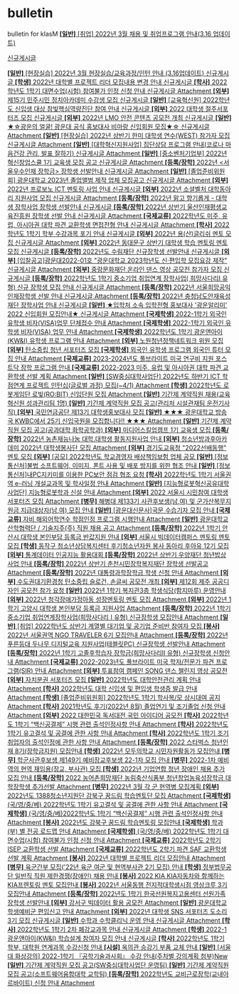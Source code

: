 # bulletin
bulletin for klasM
<a href="/ko/life/notice.jsp?BoardMode=view&amp;DUID=32971&amp;tpage=1&amp;searchKey=1&amp;searchVal=&amp;srCategoryId=">
<strong class="category">[일반]</strong> [취업]  2022년 3월 채용 및 취업프로그램 안내(3.16 업데이트) 
                                    <!-- 비밀글일 경우 비밀글 아이콘 표시 -->
<!-- 뉴아이콘 -->
<span class="ico-new">신규게시글</span>
<!-- 첨부-->
</a>
<a href="/ko/life/notice.jsp?BoardMode=view&amp;DUID=34551&amp;tpage=1&amp;searchKey=1&amp;searchVal=&amp;srCategoryId=">
<strong class="category">[일반]</strong> [현장실습] 2022년 3월 현장실습/교육과정/인턴 안내 (3.16업데이트) 
                                    <!-- 비밀글일 경우 비밀글 아이콘 표시 -->
<!-- 뉴아이콘 -->
<span class="ico-new">신규게시글</span>
<!-- 첨부-->
</a>
<a href="/ko/life/notice.jsp?BoardMode=view&amp;DUID=38697&amp;tpage=1&amp;searchKey=1&amp;searchVal=&amp;srCategoryId=">
<strong class="category">[학생]</strong> 2022년 대학별 프로젝트 리더 모집내용 변경 안내 
                                    <!-- 비밀글일 경우 비밀글 아이콘 표시 -->
<!-- 뉴아이콘 -->
<span class="ico-new">신규게시글</span>
<!-- 첨부-->
</a>
<a href="/ko/life/notice.jsp?BoardMode=view&amp;DUID=38552&amp;tpage=1&amp;searchKey=1&amp;searchVal=&amp;srCategoryId=">
<strong class="category">[학사]</strong> 2022학년도 1학기 대면수업(시험) 참여불가 인정 신청 안내 
                                    <!-- 비밀글일 경우 비밀글 아이콘 표시 -->
<!-- 뉴아이콘 -->
<span class="ico-new">신규게시글</span>
<!-- 첨부-->
<span class="ico-file">Attachment</span>
</a>
<a href="/ko/life/notice.jsp?BoardMode=view&amp;DUID=38820&amp;tpage=1&amp;searchKey=1&amp;searchVal=&amp;srCategoryId=">
<strong class="category">[외부]</strong> 제15기 민주시민 정치아카데미 수강생 모집 
                                    <!-- 비밀글일 경우 비밀글 아이콘 표시 -->
<!-- 뉴아이콘 -->
<span class="ico-new">신규게시글</span>
<!-- 첨부-->
</a>
<a href="/ko/life/notice.jsp?BoardMode=view&amp;DUID=38759&amp;tpage=1&amp;searchKey=1&amp;searchVal=&amp;srCategoryId=">
<strong class="category">[일반]</strong> [교육혁신원] 2022학년도 신입생 대상 참빛핵심역량진단 참여 안내 
                                    <!-- 비밀글일 경우 비밀글 아이콘 표시 -->
<!-- 뉴아이콘 -->
<span class="ico-new">신규게시글</span>
<!-- 첨부-->
</a>
<a href="/ko/life/notice.jsp?BoardMode=view&amp;DUID=38819&amp;tpage=1&amp;searchKey=1&amp;searchVal=&amp;srCategoryId=">
<strong class="category">[외부]</strong> 2022 대학생 절주서포터즈 모집 
                                    <!-- 비밀글일 경우 비밀글 아이콘 표시 -->
<!-- 뉴아이콘 -->
<span class="ico-new">신규게시글</span>
<!-- 첨부-->
</a>
<a href="/ko/life/notice.jsp?BoardMode=view&amp;DUID=38818&amp;tpage=1&amp;searchKey=1&amp;searchVal=&amp;srCategoryId=">
<strong class="category">[외부]</strong> 2022년 LMO 안전 콘텐츠 공모전 개최 
                                    <!-- 비밀글일 경우 비밀글 아이콘 표시 -->
<!-- 뉴아이콘 -->
<span class="ico-new">신규게시글</span>
<!-- 첨부-->
</a>
<a href="/ko/life/notice.jsp?BoardMode=view&amp;DUID=38817&amp;tpage=1&amp;searchKey=1&amp;searchVal=&amp;srCategoryId=">
<strong class="category">[일반]</strong> ★☆광운의 얼굴! 광운대 공식 홍보대사 비마랑 신입회원 모집★☆ 
                                    <!-- 비밀글일 경우 비밀글 아이콘 표시 -->
<!-- 뉴아이콘 -->
<span class="ico-new">신규게시글</span>
<!-- 첨부-->
<span class="ico-file">Attachment</span>
</a>
<a href="/ko/life/notice.jsp?BoardMode=view&amp;DUID=38708&amp;tpage=1&amp;searchKey=1&amp;searchVal=&amp;srCategoryId=">
<strong class="category">[일반]</strong> [현장실습] 2022년 상반기 한미 대학생 연수(WEST) 참가자 모집 
                                    <!-- 비밀글일 경우 비밀글 아이콘 표시 -->
<!-- 뉴아이콘 -->
<span class="ico-new">신규게시글</span>
<!-- 첨부-->
<span class="ico-file">Attachment</span>
</a>
<a href="/ko/life/notice.jsp?BoardMode=view&amp;DUID=38787&amp;tpage=1&amp;searchKey=1&amp;searchVal=&amp;srCategoryId=">
<strong class="category">[일반]</strong> [대학혁신지원사업] 집단상담 프로그램 안내(코로나 마음건강 관리, 발표 잘하기) 
                                    <!-- 비밀글일 경우 비밀글 아이콘 표시 -->
<!-- 뉴아이콘 -->
<span class="ico-new">신규게시글</span>
<!-- 첨부-->
<span class="ico-file">Attachment</span>
</a>
<a href="/ko/life/notice.jsp?BoardMode=view&amp;DUID=38814&amp;tpage=1&amp;searchKey=1&amp;searchVal=&amp;srCategoryId=">
<strong class="category">[일반]</strong> [중소벤처기업부] 2022년 혁신창업스쿨 1기 교육생 모집 공고 
                                    <!-- 비밀글일 경우 비밀글 아이콘 표시 -->
<!-- 뉴아이콘 -->
<span class="ico-new">신규게시글</span>
<!-- 첨부-->
<span class="ico-file">Attachment</span>
</a>
<a href="/ko/life/notice.jsp?BoardMode=view&amp;DUID=38815&amp;tpage=1&amp;searchKey=1&amp;searchVal=&amp;srCategoryId=">
<strong class="category">[등록/장학]</strong> 2022년 &lt;서울우수인재 장학금&gt; 장학생 선발안내 
                                    <!-- 비밀글일 경우 비밀글 아이콘 표시 -->
<!-- 뉴아이콘 -->
<span class="ico-new">신규게시글</span>
<!-- 첨부-->
<span class="ico-file">Attachment</span>
</a>
<a href="/ko/life/notice.jsp?BoardMode=view&amp;DUID=38813&amp;tpage=1&amp;searchKey=1&amp;searchVal=&amp;srCategoryId=">
<strong class="category">[일반]</strong> [졸업준비위원회] 광운대학교 2023년 졸업앨범 제작 업체 모집공고 
                                    <!-- 비밀글일 경우 비밀글 아이콘 표시 -->
<!-- 뉴아이콘 -->
<span class="ico-new">신규게시글</span>
<!-- 첨부-->
<span class="ico-file">Attachment</span>
</a>
<a href="/ko/life/notice.jsp?BoardMode=view&amp;DUID=38811&amp;tpage=1&amp;searchKey=1&amp;searchVal=&amp;srCategoryId=">
<strong class="category">[외부]</strong> 2022년 프로보노 ICT 멘토링 사업 안내 
                                    <!-- 비밀글일 경우 비밀글 아이콘 표시 -->
<!-- 뉴아이콘 -->
<span class="ico-new">신규게시글</span>
<!-- 첨부-->
</a>
<a href="/ko/life/notice.jsp?BoardMode=view&amp;DUID=38809&amp;tpage=1&amp;searchKey=1&amp;searchVal=&amp;srCategoryId=">
<strong class="category">[외부]</strong> 2022년 소셜벨처 대학동아리 지원사업 모집 
                                    <!-- 비밀글일 경우 비밀글 아이콘 표시 -->
<!-- 뉴아이콘 -->
<span class="ico-new">신규게시글</span>
<!-- 첨부-->
<span class="ico-file">Attachment</span>
</a>
<a href="/ko/life/notice.jsp?BoardMode=view&amp;DUID=38807&amp;tpage=1&amp;searchKey=1&amp;searchVal=&amp;srCategoryId=">
<strong class="category">[등록/장학]</strong> 2022년 맑고 향기롭게 - 대학생  장학사업 장학생 선발안내 
                                    <!-- 비밀글일 경우 비밀글 아이콘 표시 -->
<!-- 뉴아이콘 -->
<span class="ico-new">신규게시글</span>
<!-- 첨부-->
</a>
<a href="/ko/life/notice.jsp?BoardMode=view&amp;DUID=38805&amp;tpage=1&amp;searchKey=1&amp;searchVal=&amp;srCategoryId=">
<strong class="category">[등록/장학]</strong> 2022년 상반기 울산인재평생교육진흥원 장학생 선발 안내 
                                    <!-- 비밀글일 경우 비밀글 아이콘 표시 -->
<!-- 뉴아이콘 -->
<span class="ico-new">신규게시글</span>
<!-- 첨부-->
<span class="ico-file">Attachment</span>
</a>
<a href="/ko/life/notice.jsp?BoardMode=view&amp;DUID=38804&amp;tpage=1&amp;searchKey=1&amp;searchVal=&amp;srCategoryId=">
<strong class="category">[국제교류]</strong> 2022학년도 미주, 유럽, 아시아권 대학 파견 교환학생 면접전형 안내 
                                    <!-- 비밀글일 경우 비밀글 아이콘 표시 -->
<!-- 뉴아이콘 -->
<span class="ico-new">신규게시글</span>
<!-- 첨부-->
<span class="ico-file">Attachment</span>
</a>
<a href="/ko/life/notice.jsp?BoardMode=view&amp;DUID=38803&amp;tpage=1&amp;searchKey=1&amp;searchVal=&amp;srCategoryId=">
<strong class="category">[학사]</strong> 2022학년도 1학기 학부 수강과목 포기 안내 
                                    <!-- 비밀글일 경우 비밀글 아이콘 표시 -->
<!-- 뉴아이콘 -->
<span class="ico-new">신규게시글</span>
<!-- 첨부-->
</a>
<a href="/ko/life/notice.jsp?BoardMode=view&amp;DUID=38802&amp;tpage=1&amp;searchKey=1&amp;searchVal=&amp;srCategoryId=">
<strong class="category">[외부]</strong> 2022년 용(산)글리쉬 멘토 모집 
                                    <!-- 비밀글일 경우 비밀글 아이콘 표시 -->
<!-- 뉴아이콘 -->
<span class="ico-new">신규게시글</span>
<!-- 첨부-->
<span class="ico-file">Attachment</span>
</a>
<a href="/ko/life/notice.jsp?BoardMode=view&amp;DUID=38801&amp;tpage=1&amp;searchKey=1&amp;searchVal=&amp;srCategoryId=">
<strong class="category">[외부]</strong> 2022년 동대문구 상반기 대학생 학습 멘토링 멘토 모집 
                                    <!-- 비밀글일 경우 비밀글 아이콘 표시 -->
<!-- 뉴아이콘 -->
<span class="ico-new">신규게시글</span>
<!-- 첨부-->
</a>
<a href="/ko/life/notice.jsp?BoardMode=view&amp;DUID=38800&amp;tpage=1&amp;searchKey=1&amp;searchVal=&amp;srCategoryId=">
<strong class="category">[등록/장학]</strong> 2022년도 수림재단 신규장학생 선발안내 
                                    <!-- 비밀글일 경우 비밀글 아이콘 표시 -->
<!-- 뉴아이콘 -->
<span class="ico-new">신규게시글</span>
<!-- 첨부-->
</a>
<a href="/ko/life/notice.jsp?BoardMode=view&amp;DUID=38799&amp;tpage=1&amp;searchKey=1&amp;searchVal=&amp;srCategoryId=">
<strong class="category">[외부]</strong> [입찰공고]광운대2022-01호 "광운대학교 2023학년도 신·편입학 모집요강 제작" 
                                    <!-- 비밀글일 경우 비밀글 아이콘 표시 -->
<!-- 뉴아이콘 -->
<span class="ico-new">신규게시글</span>
<!-- 첨부-->
<span class="ico-file">Attachment</span>
</a>
<a href="/ko/life/notice.jsp?BoardMode=view&amp;DUID=38798&amp;tpage=1&amp;searchKey=1&amp;searchVal=&amp;srCategoryId=">
<strong class="category">[외부]</strong> 중랑문화재단 온라인 댄스 영상 공모전 참가자 모집 
                                    <!-- 비밀글일 경우 비밀글 아이콘 표시 -->
<!-- 뉴아이콘 -->
<span class="ico-new">신규게시글</span>
<!-- 첨부-->
</a>
<a href="/ko/life/notice.jsp?BoardMode=view&amp;DUID=38796&amp;tpage=1&amp;searchKey=1&amp;searchVal=&amp;srCategoryId=">
<strong class="category">[등록/장학]</strong> 2022학년도 1학기 중소기업 취업연계 장학사업( 희망사다리I 유형) 신규 장학생 모집 안내 
                                    <!-- 비밀글일 경우 비밀글 아이콘 표시 -->
<!-- 뉴아이콘 -->
<span class="ico-new">신규게시글</span>
<!-- 첨부-->
<span class="ico-file">Attachment</span>
</a>
<a href="/ko/life/notice.jsp?BoardMode=view&amp;DUID=38795&amp;tpage=1&amp;searchKey=1&amp;searchVal=&amp;srCategoryId=">
<strong class="category">[등록/장학]</strong> 2022년 서울희망공익인재장학생 선발 안내 
                                    <!-- 비밀글일 경우 비밀글 아이콘 표시 -->
<!-- 뉴아이콘 -->
<span class="ico-new">신규게시글</span>
<!-- 첨부-->
<span class="ico-file">Attachment</span>
</a>
<a href="/ko/life/notice.jsp?BoardMode=view&amp;DUID=38794&amp;tpage=1&amp;searchKey=1&amp;searchVal=&amp;srCategoryId=">
<strong class="category">[등록/장학]</strong> 2022년 충청남도안재육성재단 장학사업 안내 
                                    <!-- 비밀글일 경우 비밀글 아이콘 표시 -->
<!-- 뉴아이콘 -->
<span class="ico-new">신규게시글</span>
<!-- 첨부-->
</a>
<a href="/ko/life/notice.jsp?BoardMode=view&amp;DUID=38792&amp;tpage=1&amp;searchKey=1&amp;searchVal=&amp;srCategoryId=">
<strong class="category">[일반]</strong> ★입학처 소속 입학전형 홍보대사 '광운알리미' 2022 신입회원 모집안내★ 
                                    <!-- 비밀글일 경우 비밀글 아이콘 표시 -->
<!-- 뉴아이콘 -->
<span class="ico-new">신규게시글</span>
<!-- 첨부-->
<span class="ico-file">Attachment</span>
</a>
<a href="/ko/life/notice.jsp?BoardMode=view&amp;DUID=38710&amp;tpage=1&amp;searchKey=1&amp;searchVal=&amp;srCategoryId=">
<strong class="category">[국제학생]</strong> 2022-1학기 외국인 유학생 비자(VISA)업무 단체접수 안내 
                                    <!-- 비밀글일 경우 비밀글 아이콘 표시 -->
<!-- 뉴아이콘 -->
<!-- 첨부-->
<span class="ico-file">Attachment</span>
</a>
<a href="/ko/life/notice.jsp?BoardMode=view&amp;DUID=38630&amp;tpage=1&amp;searchKey=1&amp;searchVal=&amp;srCategoryId=">
<strong class="category">[국제학생]</strong> 2022-1학기 외국인 유학생 비자(VISA) 업무 안내 
                                    <!-- 비밀글일 경우 비밀글 아이콘 표시 -->
<!-- 뉴아이콘 -->
<!-- 첨부-->
<span class="ico-file">Attachment</span>
</a>
<a href="/ko/life/notice.jsp?BoardMode=view&amp;DUID=38784&amp;tpage=1&amp;searchKey=1&amp;searchVal=&amp;srCategoryId=">
<strong class="category">[국제학생]</strong> 2022학년도 1학기 광운앤아이(KW&amp;I) 유학생 프로그램 안내 
                                    <!-- 비밀글일 경우 비밀글 아이콘 표시 -->
<!-- 뉴아이콘 -->
<!-- 첨부-->
<span class="ico-file">Attachment</span>
</a>
<a href="/ko/life/notice.jsp?BoardMode=view&amp;DUID=38788&amp;tpage=1&amp;searchKey=1&amp;searchVal=&amp;srCategoryId=">
<strong class="category">[외부]</strong> 노원청년정책네트워크 위원 모집 
                                    <!-- 비밀글일 경우 비밀글 아이콘 표시 -->
<!-- 뉴아이콘 -->
<!-- 첨부-->
</a>
<a href="/ko/life/notice.jsp?BoardMode=view&amp;DUID=38786&amp;tpage=1&amp;searchKey=1&amp;searchVal=&amp;srCategoryId=">
<strong class="category">[외부]</strong> 탄소중립 청년 서포터즈 모집 
                                    <!-- 비밀글일 경우 비밀글 아이콘 표시 -->
<!-- 뉴아이콘 -->
<!-- 첨부-->
</a>
<a href="/ko/life/notice.jsp?BoardMode=view&amp;DUID=38785&amp;tpage=1&amp;searchKey=1&amp;searchVal=&amp;srCategoryId=">
<strong class="category">[국제학생]</strong> 외국인 유학생 프로그램 외국인 튜터 모집 안내 
                                    <!-- 비밀글일 경우 비밀글 아이콘 표시 -->
<!-- 뉴아이콘 -->
<!-- 첨부-->
<span class="ico-file">Attachment</span>
</a>
<a href="/ko/life/notice.jsp?BoardMode=view&amp;DUID=38783&amp;tpage=1&amp;searchKey=1&amp;searchVal=&amp;srCategoryId=">
<strong class="category">[국제교류]</strong> 2023-2024년도  풀브라이트 미국  연구비  지원  포스트닥  장학  프로그램  안내 
                                    <!-- 비밀글일 경우 비밀글 아이콘 표시 -->
<!-- 뉴아이콘 -->
<!-- 첨부-->
</a>
<a href="/ko/life/notice.jsp?BoardMode=view&amp;DUID=38564&amp;tpage=1&amp;searchKey=1&amp;searchVal=&amp;srCategoryId=">
<strong class="category">[국제교류]</strong> 2022-2023 미주, 유럽 및 아시아권 대학 파견 교환학생 선발 계획 
                                    <!-- 비밀글일 경우 비밀글 아이콘 표시 -->
<!-- 뉴아이콘 -->
<!-- 첨부-->
<span class="ico-file">Attachment</span>
</a>
<a href="/ko/life/notice.jsp?BoardMode=view&amp;DUID=38781&amp;tpage=1&amp;searchKey=1&amp;searchVal=&amp;srCategoryId=">
<strong class="category">[일반]</strong> [SW중심대학사업단] 2022년도 하반기 ICT 학점연계 프로젝트 인턴십(글로벌 과정) 모집(~4/1) 
                                    <!-- 비밀글일 경우 비밀글 아이콘 표시 -->
<!-- 뉴아이콘 -->
<!-- 첨부-->
<span class="ico-file">Attachment</span>
</a>
<a href="/ko/life/notice.jsp?BoardMode=view&amp;DUID=38778&amp;tpage=1&amp;searchKey=1&amp;searchVal=&amp;srCategoryId=">
<strong class="category">[학생]</strong> 2022학년도 로봇게임단 로빛(RO:BIT) 신입단원 모집 
                                    <!-- 비밀글일 경우 비밀글 아이콘 표시 -->
<!-- 뉴아이콘 -->
<!-- 첨부-->
<span class="ico-file">Attachment</span>
</a>
<a href="/ko/life/notice.jsp?BoardMode=view&amp;DUID=38777&amp;tpage=1&amp;searchKey=1&amp;searchVal=&amp;srCategoryId=">
<strong class="category">[일반]</strong> 기간제 계약직원 채용(교육혁신원 성과관리팀 1명) 
                                    <!-- 비밀글일 경우 비밀글 아이콘 표시 -->
<!-- 뉴아이콘 -->
<!-- 첨부-->
</a>
<a href="/ko/life/notice.jsp?BoardMode=view&amp;DUID=38749&amp;tpage=1&amp;searchKey=1&amp;searchVal=&amp;srCategoryId=">
<strong class="category">[일반]</strong> 기간제 계약직원 모집 공고(관리처 시설관재팀 운전기사직) 
                                    <!-- 비밀글일 경우 비밀글 아이콘 표시 -->
<!-- 뉴아이콘 -->
<!-- 첨부-->
</a>
<a href="/ko/life/notice.jsp?BoardMode=view&amp;DUID=38776&amp;tpage=1&amp;searchKey=1&amp;searchVal=&amp;srCategoryId=">
<strong class="category">[외부]</strong> 국민연금공단 제13기 대학생홍보대사 모집 
                                    <!-- 비밀글일 경우 비밀글 아이콘 표시 -->
<!-- 뉴아이콘 -->
<!-- 첨부-->
</a>
<a href="/ko/life/notice.jsp?BoardMode=view&amp;DUID=38767&amp;tpage=1&amp;searchKey=1&amp;searchVal=&amp;srCategoryId=">
<strong class="category">[일반]</strong> ★★★ 광운대학교 방송국 KWBC에서 25기 신입국원을 모집합니다!! ★★★ 
                                    <!-- 비밀글일 경우 비밀글 아이콘 표시 -->
<!-- 뉴아이콘 -->
<!-- 첨부-->
<span class="ico-file">Attachment</span>
</a>
<a href="/ko/life/notice.jsp?BoardMode=view&amp;DUID=38766&amp;tpage=1&amp;searchKey=1&amp;searchVal=&amp;srCategoryId=">
<strong class="category">[일반]</strong> 기간제 계약직원 모집 공고(공과대학 화학공학과) 
                                    <!-- 비밀글일 경우 비밀글 아이콘 표시 -->
<!-- 뉴아이콘 -->
<!-- 첨부-->
</a>
<a href="/ko/life/notice.jsp?BoardMode=view&amp;DUID=38751&amp;tpage=1&amp;searchKey=1&amp;searchVal=&amp;srCategoryId=">
<strong class="category">[외부]</strong> 미디어스킬업캠프 1기 교육생 모집 
                                    <!-- 비밀글일 경우 비밀글 아이콘 표시 -->
<!-- 뉴아이콘 -->
<!-- 첨부-->
</a>
<a href="/ko/life/notice.jsp?BoardMode=view&amp;DUID=38764&amp;tpage=1&amp;searchKey=1&amp;searchVal=&amp;srCategoryId=">
<strong class="category">[등록/장학]</strong> 2022년 농촌재능나눔  대학.대학생 활동지원사업 안내 
                                    <!-- 비밀글일 경우 비밀글 아이콘 표시 -->
<!-- 뉴아이콘 -->
<!-- 첨부-->
</a>
<a href="/ko/life/notice.jsp?BoardMode=view&amp;DUID=38762&amp;tpage=1&amp;searchKey=1&amp;searchVal=&amp;srCategoryId=">
<strong class="category">[외부]</strong> 청소년방과후아카데미 2022년 대학생봉사단 모집 
                                    <!-- 비밀글일 경우 비밀글 아이콘 표시 -->
<!-- 뉴아이콘 -->
<!-- 첨부-->
<span class="ico-file">Attachment</span>
</a>
<a href="/ko/life/notice.jsp?BoardMode=view&amp;DUID=38761&amp;tpage=1&amp;searchKey=1&amp;searchVal=&amp;srCategoryId=">
<strong class="category">[외부]</strong> 경기도교육청 "2022선배동행" 멘토 모집 
                                    <!-- 비밀글일 경우 비밀글 아이콘 표시 -->
<!-- 뉴아이콘 -->
<!-- 첨부-->
</a>
<a href="/ko/life/notice.jsp?BoardMode=view&amp;DUID=38760&amp;tpage=1&amp;searchKey=1&amp;searchVal=&amp;srCategoryId=">
<strong class="category">[외부]</strong> [공모] 2022학년도 학교경영자 배상책임보험 업체 공모 
                                    <!-- 비밀글일 경우 비밀글 아이콘 표시 -->
<!-- 뉴아이콘 -->
<!-- 첨부-->
</a>
<a href="/ko/life/notice.jsp?BoardMode=view&amp;DUID=38758&amp;tpage=1&amp;searchKey=1&amp;searchVal=&amp;srCategoryId=">
<strong class="category">[일반]</strong> [정보통신처]불법 소프트웨어, 이미지, 폰트 사용 및 배포 방지를 위한 협조 안내 
                                    <!-- 비밀글일 경우 비밀글 아이콘 표시 -->
<!-- 뉴아이콘 -->
<!-- 첨부-->
</a>
<a href="/ko/life/notice.jsp?BoardMode=view&amp;DUID=38757&amp;tpage=1&amp;searchKey=1&amp;searchVal=&amp;srCategoryId=">
<strong class="category">[일반]</strong> [정보통신처]내PC지키미를 이용한 PC보안 점검 협조 요청 
                                    <!-- 비밀글일 경우 비밀글 아이콘 표시 -->
<!-- 뉴아이콘 -->
<!-- 첨부-->
</a>
<a href="/ko/life/notice.jsp?BoardMode=view&amp;DUID=38371&amp;tpage=1&amp;searchKey=1&amp;searchVal=&amp;srCategoryId=">
<strong class="category">[학사]</strong> 2022학년도 1학기 서울권역 e-러닝 개설교과목 및 학사일정 안내 
                                    <!-- 비밀글일 경우 비밀글 아이콘 표시 -->
<!-- 뉴아이콘 -->
<!-- 첨부-->
<span class="ico-file">Attachment</span>
</a>
<a href="/ko/life/notice.jsp?BoardMode=view&amp;DUID=38533&amp;tpage=1&amp;searchKey=1&amp;searchVal=&amp;srCategoryId=">
<strong class="category">[일반]</strong> [지능형로봇혁신공유대학사업단] 지능형로봇학과 신설 안내 
                                    <!-- 비밀글일 경우 비밀글 아이콘 표시 -->
<!-- 뉴아이콘 -->
<!-- 첨부-->
<span class="ico-file">Attachment</span>
</a>
<a href="/ko/life/notice.jsp?BoardMode=view&amp;DUID=38747&amp;tpage=1&amp;searchKey=1&amp;searchVal=&amp;srCategoryId=">
<strong class="category">[외부]</strong> 2022 서울시 시민참여 대학생 서포터즈 모집 
                                    <!-- 비밀글일 경우 비밀글 아이콘 표시 -->
<!-- 뉴아이콘 -->
<!-- 첨부-->
<span class="ico-file">Attachment</span>
</a>
<a href="/ko/life/notice.jsp?BoardMode=view&amp;DUID=38745&amp;tpage=1&amp;searchKey=1&amp;searchVal=&amp;srCategoryId=">
<strong class="category">[병무]</strong> 해병대 제133기 사관후보생(남,여) 및 군가산복무지원금 지급대상자(남,여) 모집 안내 
                                    <!-- 비밀글일 경우 비밀글 아이콘 표시 -->
<!-- 뉴아이콘 -->
<!-- 첨부-->
</a>
<a href="/ko/life/notice.jsp?BoardMode=view&amp;DUID=38744&amp;tpage=1&amp;searchKey=1&amp;searchVal=&amp;srCategoryId=">
<strong class="category">[일반]</strong> [광운대신문사]국문 수습기자 모집 안내 
                                    <!-- 비밀글일 경우 비밀글 아이콘 표시 -->
<!-- 뉴아이콘 -->
<!-- 첨부-->
</a>
<a href="/ko/life/notice.jsp?BoardMode=view&amp;DUID=38742&amp;tpage=1&amp;searchKey=1&amp;searchVal=&amp;srCategoryId=">
<strong class="category">[국제교류]</strong> 자비 해외어학연수 학점인정 프로그램 시행안내 
                                    <!-- 비밀글일 경우 비밀글 아이콘 표시 -->
<!-- 뉴아이콘 -->
<!-- 첨부-->
<span class="ico-file">Attachment</span>
</a>
<a href="/ko/life/notice.jsp?BoardMode=view&amp;DUID=38740&amp;tpage=1&amp;searchKey=1&amp;searchVal=&amp;srCategoryId=">
<strong class="category">[일반]</strong> 광운대학교 산학협력단 / 기술지주(주) 직원 채용 공고 
                                    <!-- 비밀글일 경우 비밀글 아이콘 표시 -->
<!-- 뉴아이콘 -->
<!-- 첨부-->
<span class="ico-file">Attachment</span>
</a>
<a href="/ko/life/notice.jsp?BoardMode=view&amp;DUID=38739&amp;tpage=1&amp;searchKey=1&amp;searchVal=&amp;srCategoryId=">
<strong class="category">[등록/장학]</strong> 2022년 1학기 안산시 대학생 본인부담 등록금 반값지원 안내 
                                    <!-- 비밀글일 경우 비밀글 아이콘 표시 -->
<!-- 뉴아이콘 -->
<!-- 첨부-->
</a>
<a href="/ko/life/notice.jsp?BoardMode=view&amp;DUID=38731&amp;tpage=1&amp;searchKey=1&amp;searchVal=&amp;srCategoryId=">
<strong class="category">[외부]</strong> 서울시 빅데이터캠퍼스 멘토링 멘토 모집 
                                    <!-- 비밀글일 경우 비밀글 아이콘 표시 -->
<!-- 뉴아이콘 -->
<!-- 첨부-->
</a>
<a href="/ko/life/notice.jsp?BoardMode=view&amp;DUID=38615&amp;tpage=1&amp;searchKey=1&amp;searchVal=&amp;srCategoryId=">
<strong class="category">[학생]</strong> 동작구 청소년상담복지센터 후기청소년자원 봉사 동아리 후아유 12기 모집 
                                    <!-- 비밀글일 경우 비밀글 아이콘 표시 -->
<!-- 뉴아이콘 -->
<!-- 첨부-->
</a>
<a href="/ko/life/notice.jsp?BoardMode=view&amp;DUID=38730&amp;tpage=1&amp;searchKey=1&amp;searchVal=&amp;srCategoryId=">
<strong class="category">[외부]</strong> 통계데이터 인공지능 활용대회 
                                    <!-- 비밀글일 경우 비밀글 아이콘 표시 -->
<!-- 뉴아이콘 -->
<!-- 첨부-->
</a>
<a href="/ko/life/notice.jsp?BoardMode=view&amp;DUID=38713&amp;tpage=1&amp;searchKey=1&amp;searchVal=&amp;srCategoryId=">
<strong class="category">[등록/장학]</strong> 2022년 상반기 우양재단 청년밥상 사업 안내 
                                    <!-- 비밀글일 경우 비밀글 아이콘 표시 -->
<!-- 뉴아이콘 -->
<!-- 첨부-->
</a>
<a href="/ko/life/notice.jsp?BoardMode=view&amp;DUID=38712&amp;tpage=1&amp;searchKey=1&amp;searchVal=&amp;srCategoryId=">
<strong class="category">[등록/장학]</strong> 2022년 상반기 춘천시민장학복지재단 장학생 선발공고 
                                    <!-- 비밀글일 경우 비밀글 아이콘 표시 -->
<!-- 뉴아이콘 -->
<!-- 첨부-->
<span class="ico-file">Attachment</span>
</a>
<a href="/ko/life/notice.jsp?BoardMode=view&amp;DUID=38711&amp;tpage=1&amp;searchKey=1&amp;searchVal=&amp;srCategoryId=">
<strong class="category">[등록/장학]</strong> 2022년 대통령과학장학금 학생 신청 안내 
                                    <!-- 비밀글일 경우 비밀글 아이콘 표시 -->
<!-- 뉴아이콘 -->
<!-- 첨부-->
<span class="ico-file">Attachment</span>
</a>
<a href="/ko/life/notice.jsp?BoardMode=view&amp;DUID=38703&amp;tpage=1&amp;searchKey=1&amp;searchVal=&amp;srCategoryId=">
<strong class="category">[외부]</strong> 수도권대기환경청 탄소중립 슬로건, 손글씨 공모전 개최 
                                    <!-- 비밀글일 경우 비밀글 아이콘 표시 -->
<!-- 뉴아이콘 -->
<!-- 첨부-->
</a>
<a href="/ko/life/notice.jsp?BoardMode=view&amp;DUID=38702&amp;tpage=1&amp;searchKey=1&amp;searchVal=&amp;srCategoryId=">
<strong class="category">[외부]</strong> 제12회 제주 공공디자인 공모전 참가 요청 
                                    <!-- 비밀글일 경우 비밀글 아이콘 표시 -->
<!-- 뉴아이콘 -->
<!-- 첨부-->
</a>
<a href="/ko/life/notice.jsp?BoardMode=view&amp;DUID=38654&amp;tpage=1&amp;searchKey=1&amp;searchVal=&amp;srCategoryId=">
<strong class="category">[일반]</strong> 2022년 1학기 복지관3층 학생식당(함지마루) 운영안내 
                                    <!-- 비밀글일 경우 비밀글 아이콘 표시 -->
<!-- 뉴아이콘 -->
<!-- 첨부-->
</a>
<a href="/ko/life/notice.jsp?BoardMode=view&amp;DUID=38696&amp;tpage=1&amp;searchKey=1&amp;searchVal=&amp;srCategoryId=">
<strong class="category">[외부]</strong> 2022년 청각장애가정아동 성장멘토링 멘토 모집 
                                    <!-- 비밀글일 경우 비밀글 아이콘 표시 -->
<!-- 뉴아이콘 -->
<!-- 첨부-->
<span class="ico-file">Attachment</span>
</a>
<a href="/ko/life/notice.jsp?BoardMode=view&amp;DUID=38694&amp;tpage=1&amp;searchKey=1&amp;searchVal=&amp;srCategoryId=">
<strong class="category">[외부]</strong> 2022년 1학기 고양시 대학생 본인부담 등록금 지원사업 
                                    <!-- 비밀글일 경우 비밀글 아이콘 표시 -->
<!-- 뉴아이콘 -->
<!-- 첨부-->
<span class="ico-file">Attachment</span>
</a>
<a href="/ko/life/notice.jsp?BoardMode=view&amp;DUID=38688&amp;tpage=1&amp;searchKey=1&amp;searchVal=&amp;srCategoryId=">
<strong class="category">[등록/장학]</strong> 2022년 1학기 중소기업 취업연계장학사업(희망사다리 I 유형) 신규장학생 모집안내 
                                    <!-- 비밀글일 경우 비밀글 아이콘 표시 -->
<!-- 뉴아이콘 -->
<!-- 첨부-->
<span class="ico-file">Attachment</span>
</a>
<a href="/ko/life/notice.jsp?BoardMode=view&amp;DUID=38687&amp;tpage=1&amp;searchKey=1&amp;searchVal=&amp;srCategoryId=">
<strong class="category">[일반]</strong> [취업] 2022학년도 상반기 계열별 대기업 및 공기업 준비반 참여자 모집 
                                    <!-- 비밀글일 경우 비밀글 아이콘 표시 -->
<!-- 뉴아이콘 -->
<!-- 첨부-->
</a>
<a href="/ko/life/notice.jsp?BoardMode=view&amp;DUID=38685&amp;tpage=1&amp;searchKey=1&amp;searchVal=&amp;srCategoryId=">
<strong class="category">[봉사]</strong> 2022년 서울권역 NGO TRAVELER  6기 모집안내 
                                    <!-- 비밀글일 경우 비밀글 아이콘 표시 -->
<!-- 뉴아이콘 -->
<!-- 첨부-->
<span class="ico-file">Attachment</span>
</a>
<a href="/ko/life/notice.jsp?BoardMode=view&amp;DUID=38684&amp;tpage=1&amp;searchKey=1&amp;searchVal=&amp;srCategoryId=">
<strong class="category">[등록/장학]</strong> 2022년 푸른등대 두나무 디지털교육 지원사업(테블릿PC) 신규장학생 선발안내 
                                    <!-- 비밀글일 경우 비밀글 아이콘 표시 -->
<!-- 뉴아이콘 -->
<!-- 첨부-->
<span class="ico-file">Attachment</span>
</a>
<a href="/ko/life/notice.jsp?BoardMode=view&amp;DUID=38683&amp;tpage=1&amp;searchKey=1&amp;searchVal=&amp;srCategoryId=">
<strong class="category">[등록/장학]</strong> 2022년 1학기 고졸후학습자 장학금(희망사다리II 유형) 신규장학생 신청안내 
                                    <!-- 비밀글일 경우 비밀글 아이콘 표시 -->
<!-- 뉴아이콘 -->
<!-- 첨부-->
<span class="ico-file">Attachment</span>
</a>
<a href="/ko/life/notice.jsp?BoardMode=view&amp;DUID=38680&amp;tpage=1&amp;searchKey=1&amp;searchVal=&amp;srCategoryId=">
<strong class="category">[국제교류]</strong> 2022-2023년도    풀브라이트    미국    학자/전문가    파견    프로그램(SIR) 안내 
                                    <!-- 비밀글일 경우 비밀글 아이콘 표시 -->
<!-- 뉴아이콘 -->
<!-- 첨부-->
<span class="ico-file">Attachment</span>
</a>
<a href="/ko/life/notice.jsp?BoardMode=view&amp;DUID=38673&amp;tpage=1&amp;searchKey=1&amp;searchVal=&amp;srCategoryId=">
<strong class="category">[외부]</strong> 투표참여 캠페인 SONG 댄스 챌린지 영상 공모전 
                                    <!-- 비밀글일 경우 비밀글 아이콘 표시 -->
<!-- 뉴아이콘 -->
<!-- 첨부-->
</a>
<a href="/ko/life/notice.jsp?BoardMode=view&amp;DUID=38672&amp;tpage=1&amp;searchKey=1&amp;searchVal=&amp;srCategoryId=">
<strong class="category">[외부]</strong> 자치분권 서포터즈 모집 
                                    <!-- 비밀글일 경우 비밀글 아이콘 표시 -->
<!-- 뉴아이콘 -->
<!-- 첨부-->
</a>
<a href="/ko/life/notice.jsp?BoardMode=view&amp;DUID=38661&amp;tpage=1&amp;searchKey=1&amp;searchVal=&amp;srCategoryId=">
<strong class="category">[일반]</strong> 2022학년도 대학안전관리 계획 안내 
                                    <!-- 비밀글일 경우 비밀글 아이콘 표시 -->
<!-- 뉴아이콘 -->
<!-- 첨부-->
<span class="ico-file">Attachment</span>
</a>
<a href="/ko/life/notice.jsp?BoardMode=view&amp;DUID=38653&amp;tpage=1&amp;searchKey=1&amp;searchVal=&amp;srCategoryId=">
<strong class="category">[학사]</strong> 2022학년도 대학 신입생 및 편입생 학생증 발급 안내 
                                    <!-- 비밀글일 경우 비밀글 아이콘 표시 -->
<!-- 뉴아이콘 -->
<!-- 첨부-->
<span class="ico-file">Attachment</span>
</a>
<a href="/ko/life/notice.jsp?BoardMode=view&amp;DUID=38640&amp;tpage=1&amp;searchKey=1&amp;searchVal=&amp;srCategoryId=">
<strong class="category">[학생]</strong> [졸업준비위원회] 2022학년도 1학기 학사복/모 상시대여 공지 
                                    <!-- 비밀글일 경우 비밀글 아이콘 표시 -->
<!-- 뉴아이콘 -->
<!-- 첨부-->
<span class="ico-file">Attachment</span>
</a>
<a href="/ko/life/notice.jsp?BoardMode=view&amp;DUID=38638&amp;tpage=1&amp;searchKey=1&amp;searchVal=&amp;srCategoryId=">
<strong class="category">[학사]</strong> 2021학년도 후기(2022년 8월) 졸업연기 및 조기졸업 신청 안내 
                                    <!-- 비밀글일 경우 비밀글 아이콘 표시 -->
<!-- 뉴아이콘 -->
<!-- 첨부-->
<span class="ico-file">Attachment</span>
</a>
<a href="/ko/life/notice.jsp?BoardMode=view&amp;DUID=38636&amp;tpage=1&amp;searchKey=1&amp;searchVal=&amp;srCategoryId=">
<strong class="category">[외부]</strong> 2022 대한민국 독서대전 국민 아이디어 공모전 
                                    <!-- 비밀글일 경우 비밀글 아이콘 표시 -->
<!-- 뉴아이콘 -->
<!-- 첨부-->
</a>
<a href="/ko/life/notice.jsp?BoardMode=view&amp;DUID=38553&amp;tpage=1&amp;searchKey=1&amp;searchVal=&amp;srCategoryId=">
<strong class="category">[학사]</strong> 2022학년도 1학기 “백신공결제” 시행 관련 출석인정사항 안내 
                                    <!-- 비밀글일 경우 비밀글 아이콘 표시 -->
<!-- 뉴아이콘 -->
<!-- 첨부-->
<span class="ico-file">Attachment</span>
</a>
<a href="/ko/life/notice.jsp?BoardMode=view&amp;DUID=38554&amp;tpage=1&amp;searchKey=1&amp;searchVal=&amp;srCategoryId=">
<strong class="category">[학사]</strong> 2022학년도 1학기 유고결석 및 공결에 관한 사항 안내 
                                    <!-- 비밀글일 경우 비밀글 아이콘 표시 -->
<!-- 뉴아이콘 -->
<!-- 첨부-->
<span class="ico-file">Attachment</span>
</a>
<a href="/ko/life/notice.jsp?BoardMode=view&amp;DUID=38551&amp;tpage=1&amp;searchKey=1&amp;searchVal=&amp;srCategoryId=">
<strong class="category">[학사]</strong> 2022학년도 1학기 조기취업자의 출석인정에 관한 사항 안내 
                                    <!-- 비밀글일 경우 비밀글 아이콘 표시 -->
<!-- 뉴아이콘 -->
<!-- 첨부-->
<span class="ico-file">Attachment</span>
</a>
<a href="/ko/life/notice.jsp?BoardMode=view&amp;DUID=38621&amp;tpage=1&amp;searchKey=1&amp;searchVal=&amp;srCategoryId=">
<strong class="category">[등록/장학]</strong> 2022 스타벅스 청년인재 8기(장학금지원)  모집안내 
                                    <!-- 비밀글일 경우 비밀글 아이콘 표시 -->
<!-- 뉴아이콘 -->
<!-- 첨부-->
</a>
<a href="/ko/life/notice.jsp?BoardMode=view&amp;DUID=38619&amp;tpage=1&amp;searchKey=1&amp;searchVal=&amp;srCategoryId=">
<strong class="category">[학생]</strong> 2022년 모두의학교 시민자원활동가 모집안내 
                                    <!-- 비밀글일 경우 비밀글 아이콘 표시 -->
<!-- 뉴아이콘 -->
<!-- 첨부-->
</a>
<a href="/ko/life/notice.jsp?BoardMode=view&amp;DUID=38618&amp;tpage=1&amp;searchKey=1&amp;searchVal=&amp;srCategoryId=">
<strong class="category">[병무]</strong> 학군사관후보생 제149기 예비장교후보생 22-1차 모집 안내 
                                    <!-- 비밀글일 경우 비밀글 아이콘 표시 -->
<!-- 뉴아이콘 -->
<!-- 첨부-->
</a>
<a href="/ko/life/notice.jsp?BoardMode=view&amp;DUID=38617&amp;tpage=1&amp;searchKey=1&amp;searchVal=&amp;srCategoryId=">
<strong class="category">[병무]</strong> 2022-1차 예비역의 현역 재임용(장교, 부사관) 모집 
                                    <!-- 비밀글일 경우 비밀글 아이콘 표시 -->
<!-- 뉴아이콘 -->
<!-- 첨부-->
</a>
<a href="/ko/life/notice.jsp?BoardMode=view&amp;DUID=38614&amp;tpage=1&amp;searchKey=1&amp;searchVal=&amp;srCategoryId=">
<strong class="category">[학생]</strong> 2022년 기업연합 청년 장애인 채용 추가 모집 안내 
                                    <!-- 비밀글일 경우 비밀글 아이콘 표시 -->
<!-- 뉴아이콘 -->
<!-- 첨부-->
</a>
<a href="/ko/life/notice.jsp?BoardMode=view&amp;DUID=38609&amp;tpage=1&amp;searchKey=1&amp;searchVal=&amp;srCategoryId=">
<strong class="category">[등록/장학]</strong> 2022 농어촌희망재단 농림축산식품부 청년창업농육성장학금 대학장학생 추가선발 
                                    <!-- 비밀글일 경우 비밀글 아이콘 표시 -->
<!-- 뉴아이콘 -->
<!-- 첨부-->
<span class="ico-file">Attachment</span>
</a>
<a href="/ko/life/notice.jsp?BoardMode=view&amp;DUID=38606&amp;tpage=1&amp;searchKey=1&amp;searchVal=&amp;srCategoryId=">
<strong class="category">[병무]</strong> 2022년 3월 각 군 현역병 모집계획 
                                    <!-- 비밀글일 경우 비밀글 아이콘 표시 -->
<!-- 뉴아이콘 -->
<!-- 첨부-->
</a>
<a href="/ko/life/notice.jsp?BoardMode=view&amp;DUID=38601&amp;tpage=1&amp;searchKey=1&amp;searchVal=&amp;srCategoryId=">
<strong class="category">[외부]</strong> 2022년도 1388청소년지원단 강북구 꿈드림 학습멘토단 모집 
                                    <!-- 비밀글일 경우 비밀글 아이콘 표시 -->
<!-- 뉴아이콘 -->
<!-- 첨부-->
<span class="ico-file">Attachment</span>
</a>
<a href="/ko/life/notice.jsp?BoardMode=view&amp;DUID=38594&amp;tpage=1&amp;searchKey=1&amp;searchVal=&amp;srCategoryId=">
<strong class="category">[국제학생]</strong> (국/영/중/베) 2022학년도 1학기 유고결석 및 공결에 관한 사항 안내 
                                    <!-- 비밀글일 경우 비밀글 아이콘 표시 -->
<!-- 뉴아이콘 -->
<!-- 첨부-->
<span class="ico-file">Attachment</span>
</a>
<a href="/ko/life/notice.jsp?BoardMode=view&amp;DUID=38586&amp;tpage=1&amp;searchKey=1&amp;searchVal=&amp;srCategoryId=">
<strong class="category">[국제학생]</strong> (국/영/중/베)2022학년도 1학기 “백신공결제” 시행 관련 출석인정사항 안내 
                                    <!-- 비밀글일 경우 비밀글 아이콘 표시 -->
<!-- 뉴아이콘 -->
<!-- 첨부-->
<span class="ico-file">Attachment</span>
</a>
<a href="/ko/life/notice.jsp?BoardMode=view&amp;DUID=38598&amp;tpage=1&amp;searchKey=1&amp;searchVal=&amp;srCategoryId=">
<strong class="category">[봉사]</strong> 2022년도 강북구 꿈드림 학습멘토링 모집안내 
                                    <!-- 비밀글일 경우 비밀글 아이콘 표시 -->
<!-- 뉴아이콘 -->
<!-- 첨부-->
</a>
<a href="/ko/life/notice.jsp?BoardMode=view&amp;DUID=38597&amp;tpage=1&amp;searchKey=1&amp;searchVal=&amp;srCategoryId=">
<strong class="category">[국제학생]</strong> 학과(부) 별 전공 로드맵 안내 
                                    <!-- 비밀글일 경우 비밀글 아이콘 표시 -->
<!-- 뉴아이콘 -->
<!-- 첨부-->
<span class="ico-file">Attachment</span>
</a>
<a href="/ko/life/notice.jsp?BoardMode=view&amp;DUID=38585&amp;tpage=1&amp;searchKey=1&amp;searchVal=&amp;srCategoryId=">
<strong class="category">[국제학생]</strong> (국/영/중/베) 2022학년도 1학기 대면수업(시험) 참여불가 인정 신청 안내 
                                    <!-- 비밀글일 경우 비밀글 아이콘 표시 -->
<!-- 뉴아이콘 -->
<!-- 첨부-->
<span class="ico-file">Attachment</span>
</a>
<a href="/ko/life/notice.jsp?BoardMode=view&amp;DUID=38565&amp;tpage=1&amp;searchKey=1&amp;searchVal=&amp;srCategoryId=">
<strong class="category">[국제교류]</strong> 2022학년도 2학기 ISEP 교환학생 선발 
                                    <!-- 비밀글일 경우 비밀글 아이콘 표시 -->
<!-- 뉴아이콘 -->
<!-- 첨부-->
<span class="ico-file">Attachment</span>
</a>
<a href="/ko/life/notice.jsp?BoardMode=view&amp;DUID=38567&amp;tpage=1&amp;searchKey=1&amp;searchVal=&amp;srCategoryId=">
<strong class="category">[국제교류]</strong> 2022학년도 2학기 파견 SAF 교환학생 선발 계획 
                                    <!-- 비밀글일 경우 비밀글 아이콘 표시 -->
<!-- 뉴아이콘 -->
<!-- 첨부-->
<span class="ico-file">Attachment</span>
</a>
<a href="/ko/life/notice.jsp?BoardMode=view&amp;DUID=38559&amp;tpage=1&amp;searchKey=1&amp;searchVal=&amp;srCategoryId=">
<strong class="category">[봉사]</strong> 2022년 대학별 프로젝트 리더 모집안내 
                                    <!-- 비밀글일 경우 비밀글 아이콘 표시 -->
<!-- 뉴아이콘 -->
<!-- 첨부-->
<span class="ico-file">Attachment</span>
</a>
<a href="/ko/life/notice.jsp?BoardMode=view&amp;DUID=38550&amp;tpage=1&amp;searchKey=1&amp;searchVal=&amp;srCategoryId=">
<strong class="category">[병무]</strong> 육군간부 모집('22년 육군 여군 및 현역부사관 2기 모집) 안내 
                                    <!-- 비밀글일 경우 비밀글 아이콘 표시 -->
<!-- 뉴아이콘 -->
<!-- 첨부-->
</a>
<a href="/ko/life/notice.jsp?BoardMode=view&amp;DUID=38548&amp;tpage=1&amp;searchKey=1&amp;searchVal=&amp;srCategoryId=">
<strong class="category">[학생]</strong> 정부법무공단 일반직 직원 제한경쟁(장애인) 채용 안내 
                                    <!-- 비밀글일 경우 비밀글 아이콘 표시 -->
<!-- 뉴아이콘 -->
<!-- 첨부-->
</a>
<a href="/ko/life/notice.jsp?BoardMode=view&amp;DUID=38518&amp;tpage=1&amp;searchKey=1&amp;searchVal=&amp;srCategoryId=">
<strong class="category">[봉사]</strong> 2022 KIA KIA자동차와 함께하는 KIA프렌토링 멘토 모집안내 
                                    <!-- 비밀글일 경우 비밀글 아이콘 표시 -->
<!-- 뉴아이콘 -->
<!-- 첨부-->
</a>
<a href="/ko/life/notice.jsp?BoardMode=view&amp;DUID=38517&amp;tpage=1&amp;searchKey=1&amp;searchVal=&amp;srCategoryId=">
<strong class="category">[봉사]</strong> 2022년 서울동행 전지적대학생시점 영상크루 3기 모집안내 
                                    <!-- 비밀글일 경우 비밀글 아이콘 표시 -->
<!-- 뉴아이콘 -->
<!-- 첨부-->
<span class="ico-file">Attachment</span>
</a>
<a href="/ko/life/notice.jsp?BoardMode=view&amp;DUID=38516&amp;tpage=1&amp;searchKey=1&amp;searchVal=&amp;srCategoryId=">
<strong class="category">[등록/장학]</strong> 2022년도 1학기 한국선원복지고용센터 선원가족 장학생 선발안내 
                                    <!-- 비밀글일 경우 비밀글 아이콘 표시 -->
<!-- 뉴아이콘 -->
<!-- 첨부-->
</a>
<a href="/ko/life/notice.jsp?BoardMode=view&amp;DUID=38505&amp;tpage=1&amp;searchKey=1&amp;searchVal=&amp;srCategoryId=">
<strong class="category">[외부]</strong> 강서구 빅데이터 활용 공모전 
                                    <!-- 비밀글일 경우 비밀글 아이콘 표시 -->
<!-- 뉴아이콘 -->
<!-- 첨부-->
<span class="ico-file">Attachment</span>
</a>
<a href="/ko/life/notice.jsp?BoardMode=view&amp;DUID=32475&amp;tpage=1&amp;searchKey=1&amp;searchVal=&amp;srCategoryId=">
<strong class="category">[일반]</strong> 광운대학교 학생예비군 편입신고 안내 
                                    <!-- 비밀글일 경우 비밀글 아이콘 표시 -->
<!-- 뉴아이콘 -->
<!-- 첨부-->
<span class="ico-file">Attachment</span>
</a>
<a href="/ko/life/notice.jsp?BoardMode=view&amp;DUID=38808&amp;tpage=1&amp;searchKey=1&amp;searchVal=&amp;srCategoryId=">
<strong class="category">[외부]</strong> 2022년 대학생 SNS 서포터즈 도소리 3기 모집 
                                    <!-- 비밀글일 경우 비밀글 아이콘 표시 -->
<!-- 뉴아이콘 -->
<span class="ico-new">신규게시글</span>
<!-- 첨부-->
</a>
<a href="/ko/life/notice.jsp?BoardMode=view&amp;DUID=38706&amp;tpage=1&amp;searchKey=1&amp;searchVal=&amp;srCategoryId=">
<strong class="category">[일반]</strong> 수학과 수학클리닉 운영 안내 
                                    <!-- 비밀글일 경우 비밀글 아이콘 표시 -->
<!-- 뉴아이콘 -->
<span class="ico-new">신규게시글</span>
<!-- 첨부-->
<span class="ico-file">Attachment</span>
</a>
<a href="/ko/life/notice.jsp?BoardMode=view&amp;DUID=38789&amp;tpage=1&amp;searchKey=1&amp;searchVal=&amp;srCategoryId=">
<strong class="category">[학사]</strong> 2022학년도 1학기 2차 폐강교과목 안내 
                                    <!-- 비밀글일 경우 비밀글 아이콘 표시 -->
<!-- 뉴아이콘 -->
<span class="ico-new">신규게시글</span>
<!-- 첨부-->
<span class="ico-file">Attachment</span>
</a>
<a href="/ko/life/notice.jsp?BoardMode=view&amp;DUID=38791&amp;tpage=1&amp;searchKey=1&amp;searchVal=&amp;srCategoryId=">
<strong class="category">[학생]</strong> 2022-1 광운앤아이(KW&amp;I) 학습설계 참여자 모집 안내 
                                    <!-- 비밀글일 경우 비밀글 아이콘 표시 -->
<!-- 뉴아이콘 -->
<span class="ico-new">신규게시글</span>
<!-- 첨부-->
</a>
<a href="/ko/life/notice.jsp?BoardMode=view&amp;DUID=38272&amp;tpage=1&amp;searchKey=1&amp;searchVal=&amp;srCategoryId=">
<strong class="category">[학사]</strong> 2022학년도 1학기 학부, 대학원 연계과목 수강신청 안내 
                                    <!-- 비밀글일 경우 비밀글 아이콘 표시 -->
<!-- 뉴아이콘 -->
<!-- 첨부-->
</a>
<a href="/ko/life/notice.jsp?BoardMode=view&amp;DUID=38750&amp;tpage=1&amp;searchKey=1&amp;searchVal=&amp;srCategoryId=">
<strong class="category">[시설]</strong> 옥의관 승강기 부품 교체 안내 
                                    <!-- 비밀글일 경우 비밀글 아이콘 표시 -->
<!-- 뉴아이콘 -->
<!-- 첨부-->
</a>
<a href="/ko/life/notice.jsp?BoardMode=view&amp;DUID=38743&amp;tpage=1&amp;searchKey=1&amp;searchVal=&amp;srCategoryId=">
<strong class="category">[일반]</strong> [서울대 화상강의] 2022-1학기 『공학기술과사회』 수강 안내(주차별 강의계획 첨부)New 
                                    <!-- 비밀글일 경우 비밀글 아이콘 표시 -->
<!-- 뉴아이콘 -->
<!-- 첨부-->
</a>
<a href="/ko/life/notice.jsp?BoardMode=view&amp;DUID=38738&amp;tpage=1&amp;searchKey=1&amp;searchVal=&amp;srCategoryId=">
<strong class="category">[일반]</strong> 기간제 계약직원 모집 공고(SW중심대학사업단 운영팀) 
                                    <!-- 비밀글일 경우 비밀글 아이콘 표시 -->
<!-- 뉴아이콘 -->
<!-- 첨부-->
</a>
<a href="/ko/life/notice.jsp?BoardMode=view&amp;DUID=38737&amp;tpage=1&amp;searchKey=1&amp;searchVal=&amp;srCategoryId=">
<strong class="category">[일반]</strong> 기간제 계약직원 모집 공고(소프트웨어융합대학 교학팀) 
                                    <!-- 비밀글일 경우 비밀글 아이콘 표시 -->
<!-- 뉴아이콘 -->
<!-- 첨부-->
</a>
<a href="/ko/life/notice.jsp?BoardMode=view&amp;DUID=38734&amp;tpage=1&amp;searchKey=1&amp;searchVal=&amp;srCategoryId=">
<strong class="category">[등록/장학]</strong> 2022학년도 교비근로장학(교내아르바이트) 신청 안내 
                                    <!-- 비밀글일 경우 비밀글 아이콘 표시 -->
<!-- 뉴아이콘 -->
<!-- 첨부-->
<span class="ico-file">Attachment</span>
</a>
